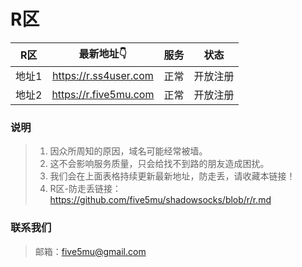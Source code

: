 # R区

| R区 | 最新地址👇 | 服务 | 状态 |
| :----: | :----: | :----: | :----: |
| 地址1 | https://r.ss4user.com | 正常 | 开放注册 | 
| 地址2 | https://r.five5mu.com | 正常 | 开放注册 | 

### 说明
> 1. 因众所周知的原因，域名可能经常被墙。
> 2. 这不会影响服务质量，只会给找不到路的朋友造成困扰。
> 3. 我们会在上面表格持续更新最新地址，防走丢，请收藏本链接！
> 4. R区-防走丢链接：https://github.com/five5mu/shadowsocks/blob/r/r.md

### 联系我们
> 邮箱：five5mu@gmail.com

